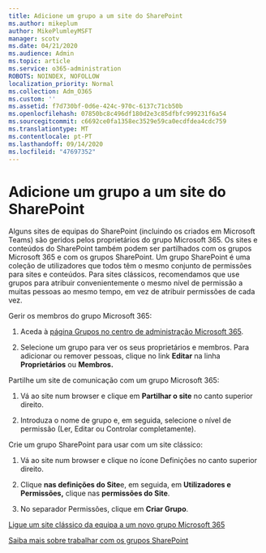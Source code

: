 ```yaml
---
title: Adicione um grupo a um site do SharePoint
ms.author: mikeplum
author: MikePlumleyMSFT
manager: scotv
ms.date: 04/21/2020
ms.audience: Admin
ms.topic: article
ms.service: o365-administration
ROBOTS: NOINDEX, NOFOLLOW
localization_priority: Normal
ms.collection: Adm_O365
ms.custom: ''
ms.assetid: f7d730bf-0d6e-424c-970c-6137c71cb50b
ms.openlocfilehash: 07850bc8c496df180d2e3c85dfbfc999231f6a54
ms.sourcegitcommit: c6692ce0fa1358ec3529e59ca0ecdfdea4cdc759
ms.translationtype: MT
ms.contentlocale: pt-PT
ms.lasthandoff: 09/14/2020
ms.locfileid: "47697352"
---
```

# <a name="add-a-group-to-a-sharepoint-site"></a>Adicione um grupo a um site do SharePoint

Alguns sites de equipas do SharePoint (incluindo os criados em Microsoft Teams) são geridos pelos proprietários do grupo Microsoft 365. Os sites e conteúdos do SharePoint também podem ser partilhados com os grupos Microsoft 365 e com os grupos SharePoint. Um grupo SharePoint é uma coleção de utilizadores que todos têm o mesmo conjunto de permissões para sites e conteúdos. Para sites clássicos, recomendamos que use grupos para atribuir convenientemente o mesmo nível de permissão a muitas pessoas ao mesmo tempo, em vez de atribuir permissões de cada vez.
  
Gerir os membros do grupo Microsoft 365:
  
1. Aceda à [página Grupos no centro de administração Microsoft 365](https://portal.office.com/adminportal/home#/groups).
    
2. Selecione um grupo para ver os seus proprietários e membros. Para adicionar ou remover pessoas, clique no link **Editar** na linha **Proprietários** ou **Membros.** 
    
Partilhe um site de comunicação com um grupo Microsoft 365:
  
1. Vá ao site num browser e clique em **Partilhar o site** no canto superior direito. 
    
2. Introduza o nome de grupo e, em seguida, selecione o nível de permissão (Ler, Editar ou Controlar completamente).
    
Crie um grupo SharePoint para usar com um site clássico:
  
1. Vá ao site num browser e clique no ícone Definições no canto superior direito.
    
2. Clique **nas definições do Site**e, em seguida, em **Utilizadores e Permissões,** clique nas **permissões do Site**.
    
3. No separador Permissões, clique em **Criar Grupo**.
    
[Ligue um site clássico da equipa a um novo grupo Microsoft 365](https://go.microsoft.com/fwlink/?linkid=2008654)
  
[Saiba mais sobre trabalhar com os grupos SharePoint](https://go.microsoft.com/fwlink/?linkid=874658)
  

